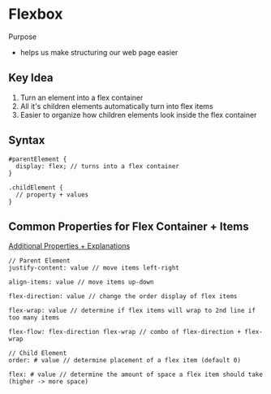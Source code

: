 # Flexbox
Purpose
- helps us make structuring our web page easier  

## Key Idea
1. Turn an element into a flex container
2. All it's children elements automatically turn into flex items
3. Easier to organize how children elements look inside the flex container  

## Syntax
```
#parentElement {
  display: flex; // turns into a flex container
}

.childElement {
  // property + values
}
```  

## Common Properties for Flex Container + Items
[Additional Properties + Explanations](https://css-tricks.com/snippets/css/a-guide-to-flexbox/#aa-background)
```
// Parent Element
justify-content: value // move items left-right

align-items: value // move items up-down

flex-direction: value // change the order display of flex items

flex-wrap: value // determine if flex items will wrap to 2nd line if too many items

flex-flow: flex-direction flex-wrap // combo of flex-direction + flex-wrap

// Child Element
order: # value // determine placement of a flex item (default 0)

flex: # value // determine the amount of space a flex item should take (higher -> more space)
```
